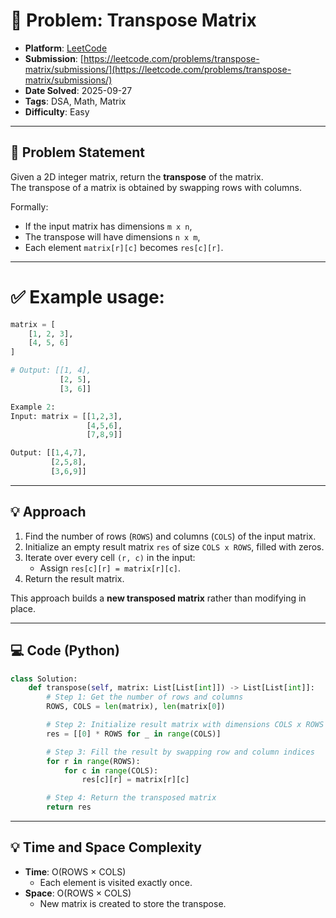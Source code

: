 # 🧲 Problem: Transpose Matrix

- **Platform**: [LeetCode](https://leetcode.com/problems/transpose-matrix/description/)
- **Submission**: [https://leetcode.com/problems/transpose-matrix/submissions/](https://leetcode.com/problems/transpose-matrix/submissions/)
- **Date Solved**: 2025-09-27
- **Tags**: DSA, Math, Matrix
- **Difficulty**: Easy

---

## 📌 Problem Statement
Given a 2D integer matrix, return the **transpose** of the matrix.  
The transpose of a matrix is obtained by swapping rows with columns.

Formally:
- If the input matrix has dimensions `m x n`,  
- The transpose will have dimensions `n x m`,  
- Each element `matrix[r][c]` becomes `res[c][r]`.

---
# ✅ Example usage:
```python
matrix = [
    [1, 2, 3],
    [4, 5, 6]
]

# Output: [[1, 4],
           [2, 5],
           [3, 6]]

Example 2:
Input: matrix = [[1,2,3],
                 [4,5,6],
                 [7,8,9]]

Output: [[1,4,7],
         [2,5,8],
         [3,6,9]]
```
---

## 💡 Approach
1. Find the number of rows (`ROWS`) and columns (`COLS`) of the input matrix.
2. Initialize an empty result matrix `res` of size `COLS x ROWS`, filled with zeros.
3. Iterate over every cell `(r, c)` in the input:
   - Assign `res[c][r] = matrix[r][c]`.
4. Return the result matrix.

This approach builds a **new transposed matrix** rather than modifying in place.

---

## 💻 Code (Python)

```python
class Solution:
    def transpose(self, matrix: List[List[int]]) -> List[List[int]]:
        # Step 1: Get the number of rows and columns
        ROWS, COLS = len(matrix), len(matrix[0])

        # Step 2: Initialize result matrix with dimensions COLS x ROWS
        res = [[0] * ROWS for _ in range(COLS)]

        # Step 3: Fill the result by swapping row and column indices
        for r in range(ROWS):
            for c in range(COLS):
                res[c][r] = matrix[r][c]

        # Step 4: Return the transposed matrix
        return res
```

---

## 💡 Time and Space Complexity
- **Time**: O(ROWS × COLS)
    - Each element is visited exactly once.
- **Space**: O(ROWS × COLS)
    - New matrix is created to store the transpose.
